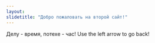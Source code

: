 ```yaml
---
layout:
slidetitle: "Добро пожаловать на второй сайт!"
---
```


Делу - время, потехе - час!
Use the left arrow to go back!
